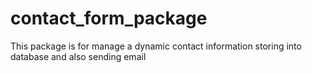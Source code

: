 # contact_form_package
This package is for manage a dynamic contact information storing into database and also sending email
